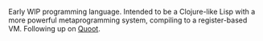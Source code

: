 Early WIP programming language. Intended to be a Clojure-like Lisp with a more powerful metaprogramming system, compiling to a register-based VM. Following up on [Quoot](https://github.com/Ella-Hoeppner/Quoot).